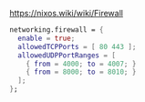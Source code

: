 https://nixos.wiki/wiki/Firewall

```nix
networking.firewall = {
  enable = true;
  allowedTCPPorts = [ 80 443 ];
  allowedUDPPortRanges = [
    { from = 4000; to = 4007; }
    { from = 8000; to = 8010; }
  ];
};
```

